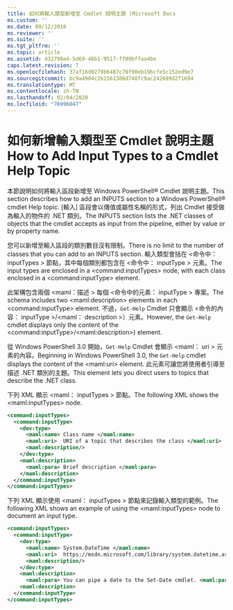 ```yaml
---
title: 如何將輸入類型新增至 Cmdlet 說明主題 |Microsoft Docs
ms.custom: ''
ms.date: 09/12/2016
ms.reviewer: ''
ms.suite: ''
ms.tgt_pltfrm: ''
ms.topic: article
ms.assetid: 432798e4-5d69-46b1-9517-ff09bffaa4be
caps.latest.revision: 7
ms.openlocfilehash: 37af16d0279b6487c78f90eb19bcfe5c152ed9e7
ms.sourcegitcommit: bc9a4904c2b1561386d748fc9ac242699d2f1694
ms.translationtype: MT
ms.contentlocale: zh-TW
ms.lasthandoff: 02/04/2020
ms.locfileid: "76996047"
---
```

# <a name="how-to-add-input-types-to-a-cmdlet-help-topic"></a><span data-ttu-id="74ed5-102">如何新增輸入類型至 Cmdlet 說明主題</span><span class="sxs-lookup"><span data-stu-id="74ed5-102">How to Add Input Types to a Cmdlet Help Topic</span></span>

<span data-ttu-id="74ed5-103">本節說明如何將輸入區段新增至 Windows PowerShell® Cmdlet 說明主題。</span><span class="sxs-lookup"><span data-stu-id="74ed5-103">This section describes how to add an INPUTS section to a Windows PowerShell® cmdlet Help topic.</span></span> <span data-ttu-id="74ed5-104">[輸入] 區段會以傳值或屬性名稱的形式，列出 Cmdlet 接受做為輸入的物件的 .NET 類別。</span><span class="sxs-lookup"><span data-stu-id="74ed5-104">The INPUTS section lists the .NET classes of objects that the cmdlet accepts as input from the pipeline, either by value or by property name.</span></span>

<span data-ttu-id="74ed5-105">您可以新增至輸入區段的類別數目沒有限制。</span><span class="sxs-lookup"><span data-stu-id="74ed5-105">There is no limit to the number of classes that you can add to an INPUTS section.</span></span> <span data-ttu-id="74ed5-106">輸入類型會括在 \<命令中： inputTypes > 節點，其中每個類別都包含在 \<命令中： inputType > 元素。</span><span class="sxs-lookup"><span data-stu-id="74ed5-106">The input types are enclosed in a \<command:inputTypes> node, with each class enclosed in a  \<command:inputType> element.</span></span>

<span data-ttu-id="74ed5-107">此架構包含兩個 \<maml：描述 > 每個 \<命令中的元素： inputType > 專案。</span><span class="sxs-lookup"><span data-stu-id="74ed5-107">The schema includes two \<maml:description> elements in each \<command:inputType> element.</span></span> <span data-ttu-id="74ed5-108">不過，`Get-Help` Cmdlet 只會顯示 \<命令的內容： inputType >/\<maml： description >）元素。</span><span class="sxs-lookup"><span data-stu-id="74ed5-108">However, the `Get-Help` cmdlet displays only the content of the \<command:inputType>/\<maml:description>) element.</span></span>

<span data-ttu-id="74ed5-109">從 Windows PowerShell 3.0 開始，`Get-Help` Cmdlet 會顯示 \<maml： uri > 元素的內容。</span><span class="sxs-lookup"><span data-stu-id="74ed5-109">Beginning in Windows PowerShell 3.0, the `Get-Help` cmdlet displays the content of the \<maml:uri> element.</span></span> <span data-ttu-id="74ed5-110">此元素可讓您將使用者引導至描述 .NET 類別的主題。</span><span class="sxs-lookup"><span data-stu-id="74ed5-110">This element lets you direct users to topics that describe the .NET class.</span></span>

<span data-ttu-id="74ed5-111">下列 XML 顯示 \<maml： inputTypes > 節點。</span><span class="sxs-lookup"><span data-stu-id="74ed5-111">The following XML shows the \<maml:inputTypes> node.</span></span>

```xml
<command:inputTypes>
  <command:inputType>
    <dev:type>
      <maml:name> Class name </maml:name>
      <maml:uri>  URI of a topic that describes the class </maml:uri>
      <maml:description/>
    </dev:type>
    <maml:description>
      <maml:para> Brief description </maml:para>
    </maml:description>
  </command:inputType>
</command:inputTypes>
```

<span data-ttu-id="74ed5-112">下列 XML 顯示使用 \<maml： inputTypes > 節點來記錄輸入類型的範例。</span><span class="sxs-lookup"><span data-stu-id="74ed5-112">The following XML shows an example of using the \<maml:inputTypes> node to document an input type.</span></span>

```xml
<command:inputTypes>
  <command:inputType>
    <dev:type>
      <maml:name> System.DateTime </maml:name>
      <maml:uri>  https://msdn.microsoft.com/library/system.datetime.aspx </maml:uri>
      <maml:description/>
    </dev:type>
    <maml:description>
      <maml:para> You can pipe a date to the Set-Date cmdlet. <maml:para>
    <maml:description>
  </command:inputType>
</command:inputTypes>
```